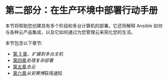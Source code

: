 # 第二部分：在生产环境中部署行动手册

本节将帮助您创建具有多个阶段和多台计算机的部署。它还将解释 Ansible 如何与各种云产品集成，以及它如何通过为您管理云来简化您的生活。

本节包含以下章节:

*   [第 3 章](03.html)、*扩展到多台主机*
*   [第四章](04.html)*处理复杂部署*
*   [第五章](05.html)*去云*
*   [第六章](06.html)*从安赛博*获得通知